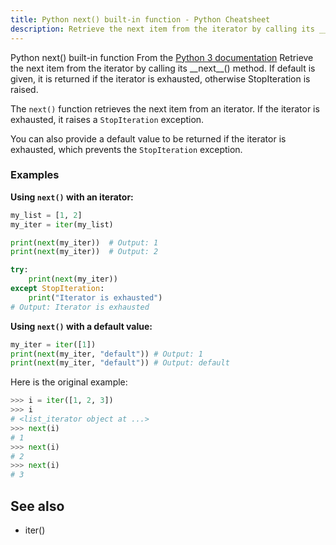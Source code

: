 ```yaml
---
title: Python next() built-in function - Python Cheatsheet
description: Retrieve the next item from the iterator by calling its __next__() method. If default is given, it is returned if the iterator is exhausted, otherwise StopIteration is raised.
---
```


<base-title :title="frontmatter.title" :description="frontmatter.description">
Python next() built-in function
</base-title>

<base-disclaimer>
  <base-disclaimer-title>
    From the <a target="_blank" href="https://docs.python.org/3/library/functions.html#next">Python 3 documentation</a>
  </base-disclaimer-title>
  <base-disclaimer-content>
   Retrieve the next item from the iterator by calling its __next__() method. If default is given, it is returned if the iterator is exhausted, otherwise StopIteration is raised.
  </base-disclaimer-content>
</base-disclaimer>

The `next()` function retrieves the next item from an iterator. If the iterator is exhausted, it raises a `StopIteration` exception.

You can also provide a default value to be returned if the iterator is exhausted, which prevents the `StopIteration` exception.

### Examples

**Using `next()` with an iterator:**

```python
my_list = [1, 2]
my_iter = iter(my_list)

print(next(my_iter))  # Output: 1
print(next(my_iter))  # Output: 2

try:
    print(next(my_iter))
except StopIteration:
    print("Iterator is exhausted")
# Output: Iterator is exhausted
```

**Using `next()` with a default value:**

```python
my_iter = iter([1])
print(next(my_iter, "default")) # Output: 1
print(next(my_iter, "default")) # Output: default
```

Here is the original example:

```python
>>> i = iter([1, 2, 3])
>>> i
# <list_iterator object at ...>
>>> next(i)
# 1
>>> next(i)
# 2
>>> next(i)
# 3
```

## See also

- <router-link to="/builtin/iter">iter()</router-link>
